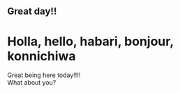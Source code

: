## Great day!!  

# Holla, hello, habari, bonjour, konnichiwa
Great being here today!!!!  
What about you?
